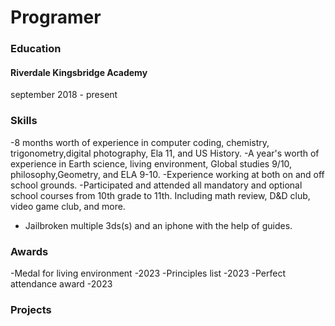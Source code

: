 # Programer

### Education
#### Riverdale Kingsbridge Academy
september 2018 - present

### Skills
-8 months worth of experience in computer coding, chemistry, trigonometry,digital photography, Ela 11, and US History.
-A year's worth of experience in Earth science, living environment, Global studies 9/10, philosophy,Geometry, and ELA 9-10.
-Experience working at both on and off school grounds.
-Participated and attended all mandatory and optional school courses from 10th grade to 11th. Including math review, D&D club, video game club, and more.
- Jailbroken multiple 3ds(s) and an iphone with the help of guides.
### Awards
-Medal for living environment -2023
-Principles list -2023
-Perfect attendance award -2023

### Projects

